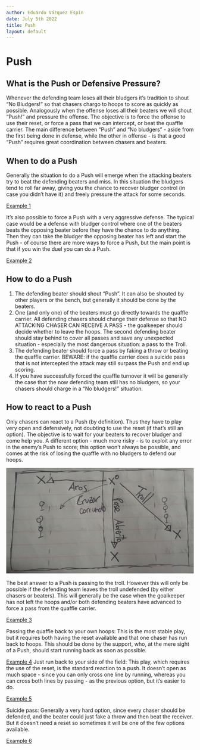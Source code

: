 ```yaml
---
author: Eduardo Vázquez Espín
date: July 5th 2022
title: Push
layout: default
---
```


# Push

## What is the Push or Defensive Pressure?

Whenever the defending team loses all their bludgers it’s tradition to shout “No Bludgers!” so that chasers chargo to hoops to score as quickly as possible. Analogously when the offense loses all their beaters we will shout “Push!” and pressure the offense. The objective is to force the offense to use their reset, or force a pass that we can intercept, or beat the quaffle carrier. The main difference between “Push” and “No bludgers” - aside from the first being done in defense, while the other in offense - is that a good “Push” requires great coordination between chasers and beaters.

## When to do a Push

Generally the situation to do a Push will emerge when the attacking beaters try to beat the defending beaters and miss. In this situation the bludgers tend to roll far away, giving you the chance to recover bludger control (in case you didn’t have it) and freely pressure the attack for some seconds.

[Example 1](https://www.youtube.com/watch?v=Po71feb9iUM&t=260s)

It’s also possible to force a Push with a very aggressive defense. The typical case would be a defense with bludger control where one of the beaters beats the opposing beater before they have the chance to do anything. Then they can take the bludger the opposing beater has left and start the Push - of course there are more ways to force a Push, but the main point is that if you win the duel you can do a Push.

[Example 2](https://www.youtube.com/watch?v=Po71feb9iUM&t=320s)

## How to do a Push

1. The defending beater should shout “Push”. It can also be shouted by other players or the bench, but generally it should be done by the beaters.
2. One (and only one) of the beaters must go directly towards the quaffle carrier. All defending chasers should change their defense so that NO ATTACKING CHASER CAN RECEIVE A PASS - the goalkeeper should decide whether to leave the hoops. The second defending beater should stay behind to cover all passes and save any unexpected situation - especially the most dangerous situation: a pass to the Troll. 
3. The defending beater should force a pass by faking a throw or beating the quaffle carrier. BEWARE: if the quaffle carrier does a suicide pass that is not intercepted the attack may still surpass the Push and end up scoring.
4. If you have successfully forced the quaffle turnover it will be generally the case that the now defending team still has no bludgers, so your chasers should charge in a “No bludgers!” situation. 

## How to react to a Push

Only chasers can react to a Push (by definition). Thus they have to play very open and defensively, not doubting to use the reset (if that’s still an option). The objective is to wait for your beaters to recover bludger and come help you. A different option - much more risky - is to exploit any error in the enemy’s Push to score; this option won’t always be possible, and comes at the risk of losing the quaffle with no bludgers to defend our hoops.

![Push Reaction](../../img/push-reaction.png)

The best answer to a Push is passing to the troll. However this will only be possible if the defending team leaves the troll undefended (by either chasers or beaters). This will generally be the case when the goalkeeper has not left the hoops and/or both defending beaters have advanced to force a pass from the quaffle carrier. 

[Example 3](https://www.youtube.com/watch?v=Po71feb9iUM&t=320s)

Passing the quaffle back to your own hoops: This is the most stable play, but it requires both having the reset available and that one chaser has run back to hoops. This should be done by the support, who, at the mere sight of a Push, should start running back as soon as possible.

[Example 4](https://www.youtube.com/watch?v=Po71feb9iUM&t=1370s)
Just run back to your side of the field: This play, which requires the use of the reset, is the standard reaction to a push. It doesn’t open as much space - since you can only cross one line by running, whereas you can cross both lines by passing - as the previous option, but it’s easier to do.

[Example 5](https://www.youtube.com/watch?v=ndr7iEyZafs&t=1240s)

Suicide pass: Generally a very hard option, since every chaser should be defended, and the beater could just fake a throw and then beat the receiver. But it doesn’t need a reset so sometimes it will be one of the few options available.

[Example 6](https://www.youtube.com/watch?v=Po71feb9iUM&t=1405s)
